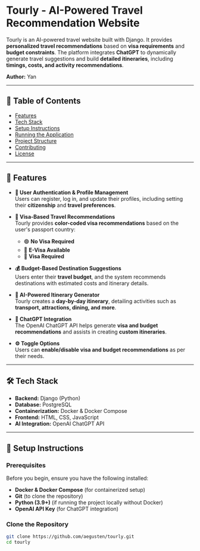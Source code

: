 # Tourly - AI-Powered Travel Recommendation Website

Tourly is an AI-powered travel website built with Django. It provides **personalized travel recommendations** based on **visa requirements** and **budget constraints**. The platform integrates **ChatGPT** to dynamically generate travel suggestions and build **detailed itineraries**, including **timings, costs, and activity recommendations**.

**Author:** Yan

---

## 📖 **Table of Contents**
- [Features](#features)
- [Tech Stack](#tech-stack)
- [Setup Instructions](#setup-instructions)
- [Running the Application](#running-the-application)
- [Project Structure](#project-structure)
- [Contributing](#contributing)
- [License](#license)

---

## 🚀 **Features**
- **🔑 User Authentication & Profile Management**  
  Users can register, log in, and update their profiles, including setting their **citizenship** and **travel preferences**.

- **🛂 Visa-Based Travel Recommendations**  
  Tourly provides **color-coded visa recommendations** based on the user's passport country:  
  - 🟢 **No Visa Required**  
  - 🔵 **E-Visa Available**  
  - 🔴 **Visa Required**  

- **💰 Budget-Based Destination Suggestions**  
  Users enter their **travel budget**, and the system recommends destinations with estimated costs and itinerary details.

- **📍 AI-Powered Itinerary Generator**  
  Tourly creates a **day-by-day itinerary**, detailing activities such as **transport, attractions, dining, and more**.

- **🤖 ChatGPT Integration**  
  The OpenAI ChatGPT API helps generate **visa and budget recommendations** and assists in creating **custom itineraries**.

- **⚙️ Toggle Options**  
  Users can **enable/disable visa and budget recommendations** as per their needs.

---

## 🛠️ **Tech Stack**
- **Backend:** Django (Python)
- **Database:** PostgreSQL
- **Containerization:** Docker & Docker Compose
- **Frontend:** HTML, CSS, JavaScript
- **AI Integration:** OpenAI ChatGPT API

---

## 🔧 **Setup Instructions**

### **Prerequisites**
Before you begin, ensure you have the following installed:
- **Docker & Docker Compose** (for containerized setup)
- **Git** (to clone the repository)
- **Python (3.9+)** (if running the project locally without Docker)
- **OpenAI API Key** (for ChatGPT integration)

### **Clone the Repository**
```bash
git clone https://github.com/aegusten/tourly.git
cd tourly
